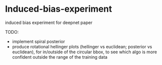 # Induced-bias-experiment
induced bias experiment for deepnet paper

TODO:
<!-- - implement circular bbox -->
- implement spiral posterior
- produce rotational hellinger plots (hellinger vs euclidean; posterior vs euclidean), for in/outside of the circular bbox, to see which algo is more confident outside the range of the training data